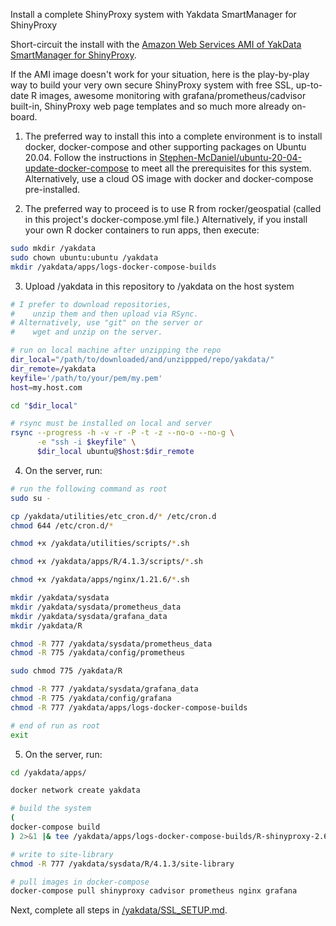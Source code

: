 Install a complete ShinyProxy system with Yakdata SmartManager for ShinyProxy

Short-circuit the install with the [Amazon Web Services AMI of YakData SmartManager for ShinyProxy](https://aws.amazon.com/marketplace/pp/prodview-de7oj4x576blg). 

If the AMI image doesn't work for your situation, here is the play-by-play way to build your very own secure ShinyProxy system with free SSL, up-to-date R images, awesome monitoring with grafana/prometheus/cadvisor built-in, ShinyProxy web page templates and so much more already on-board.

1) The preferred way to install this into a complete environment is to install docker, docker-compose and other supporting packages on Ubuntu 20.04. Follow the instructions in [Stephen-McDaniel/ubuntu-20-04-update-docker-compose](https://github.com/Stephen-McDaniel/ubuntu-20-04-update-docker-compose) to meet all the prerequisites for this system. 
Alternatively, use a cloud OS image with docker and docker-compose pre-installed.

2) The preferred way to proceed is to use R from rocker/geospatial (called in this project's docker-compose.yml file.) 
Alternatively, if you install your own R docker containers to run apps, then execute:

```bash
sudo mkdir /yakdata
sudo chown ubuntu:ubuntu /yakdata
mkdir /yakdata/apps/logs-docker-compose-builds
```

3) Upload /yakdata in this repository to /yakdata on the host system

```bash
# I prefer to download repositories, 
#    unzip them and then upload via RSync.
# Alternatively, use "git" on the server or 
#    wget and unzip on the server.

# run on local machine after unzipping the repo
dir_local="/path/to/downloaded/and/unzippped/repo/yakdata/"
dir_remote=/yakdata
keyfile='/path/to/your/pem/my.pem'
host=my.host.com

cd "$dir_local"

# rsync must be installed on local and server
rsync --progress -h -v -r -P -t -z --no-o --no-g \
      -e "ssh -i $keyfile" \
      $dir_local ubuntu@$host:$dir_remote
```

4) On the server, run:

```bash
# run the following command as root
sudo su -

cp /yakdata/utilities/etc_cron.d/* /etc/cron.d
chmod 644 /etc/cron.d/*

chmod +x /yakdata/utilities/scripts/*.sh

chmod +x /yakdata/apps/R/4.1.3/scripts/*.sh

chmod +x /yakdata/apps/nginx/1.21.6/*.sh

mkdir /yakdata/sysdata
mkdir /yakdata/sysdata/prometheus_data
mkdir /yakdata/sysdata/grafana_data
mkdir /yakdata/R

chmod -R 777 /yakdata/sysdata/prometheus_data
chmod -R 775 /yakdata/config/prometheus

sudo chmod 775 /yakdata/R

chmod -R 777 /yakdata/sysdata/grafana_data
chmod -R 775 /yakdata/config/grafana
chmod -R 777 /yakdata/apps/logs-docker-compose-builds

# end of run as root
exit
```

5) On the server, run:
```bash
cd /yakdata/apps/

docker network create yakdata

# build the system
(
docker-compose build 
) 2>&1 |& tee /yakdata/apps/logs-docker-compose-builds/R-shinyproxy-2.6.1.log

# write to site-library
chmod -R 777 /yakdata/sysdata/R/4.1.3/site-library

# pull images in docker-compose 
docker-compose pull shinyproxy cadvisor prometheus nginx grafana
```

Next, complete all steps in [/yakdata/SSL_SETUP.md](SSL_SETUP.md). 